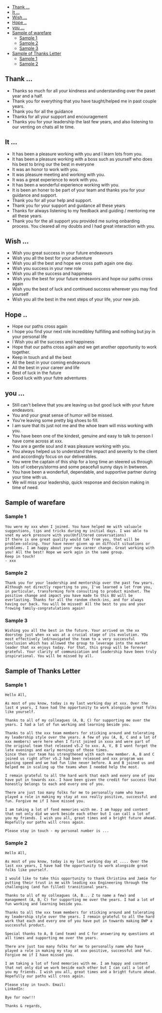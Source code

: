 - [Thank ...](#thank-)
- [It ...](#it-)
- [Wish ...](#wish-)
- [Hope ..](#hope-)
- [you ...](#you-)
- [Sample of warefare](#sample-of-warefare)
  - [Sample 1](#sample-1)
  - [Sample 2](#sample-2)
  - [Sample 3](#sample-3)
- [Sample of Thanks Letter](#sample-of-thanks-letter)
  - [Sample 1](#sample-1-1)
  - [Sample 2](#sample-2-1)

## Thank ...

- Thanks so much for all your kindness and understanding over the paset year and a half.
- Thank you for everything that you have taught/helped me in past couple years.
- Thank you for all the guidance
- Thanks for all your support and encouragement
- Thanks you for your leadership the last few years, and also listening to our venting on chats all te time.

## It ...

- It has been a pleasure working with you and I learn lots from you.
- It has been a pleasure working with a boss such as yourself who does his best to bring our the best in everyone
- It was an honor to work with you.
- It was pleasure meeting and working with you.
- It was a great experience to work with you.
- It has been a wonderful experience working with you.
- It is been an honer to be part of your team and thanks you for your guidance and support.
- Thank you for all your help and support.
- Thank you for your support and guidance all these years
- Thanks for always listening to my feedback and guiding / mentoring me all these years.
- Thank you for the all support you provided me suring onbarding process. You cleared all my doubts and I had great interaction with you.

## Wish ...

- Wish you great success in your future endeavours
- Wish you all the best for your adventure
- Wish you all the best and hope we cross path again one day.
- Wish you success in your new role
- Wish you all the success and happiness
- Wish you the best for your future endeavors and hope our paths cross again
- Wish you the best of luck and continued success wherever you may find yourself
- Wish you all the best in the next steps of your life, your new job.

## Hope ..

- Hope our paths cross again
- I hope you find your next role incredibley fulfilling and nothing but joy in your personal life
- I Wish you all the success and happiness
- Hope that our paths cross again and we get another opportunity to work together.
- Keep in touch and all the best
- All the best in your coming endeavours
- All the best in your career and life
- Best of luck in the future
- Good luck with your futre adventures

## you ...

- Still can't believe that you are leaving us but good luck with your future endeavors.
- You and your great sense of humor will be missed.
- You're leaving some pretty big shoes to fill.
- I am sure that its just not me and the whoe team will miss working with you.
- You have been one of the kindest, genuine and easy to talk to person I have come across at xxx.
- You are a gentle soul and it was pleasure working with you.
- You always helped us to understand the impact and severity to the client and accordingly focus on our deliverables.
- You were the captain of this ship for a long time an steered us through lots of iceberys/storms and some peacefull sunny days in bwtween.
- You have been a wonderfull, dependable, and supportive partner during your time with us.
- We will miss your leadership, quick response and decision making in time of need.

## Sample of warefare

### Sample 1

```
You were my xxx when I joined. You have helped me with valuavle suggestions, tips and tricks during my initial days. I was able to vnet my work pressure with you(Unfiltered conversations)
If there is one great quality would tak from you, that will be problem-solving. Your have never given up on diffcult situations or problems. I am happy about your new career change. Great working with you! All the best! Hope we work agin in the same group.
Keep in touch!
- xxx
```

### Sample 2

```
Thank you for your leadership and mentorship over the past few years. Although not directly reporting to you, I've learned a lot from you, in particular, transforming form consulting to product mindset. The positive change and impact you have made to this BU will be everlasting. Thanks for all the random check-ins, and for always having our back. You will be missed! All the best to you and your frowing family-congratulations again!
```

### Sample 3

```
Wishing you all the best in the future. Your arrived on the xx doorstep just when xx was at a crucial stage of its evolution. YOu most effectively led/navigated the team to a very successful conclusion which has allowed the group to leverage into the market leader that xx enjoys today. For that, this group will be forever grateful. Your clarity of communication and leadership have been truly inspirational. You will be missed by all.
```

## Sample of Thanks Letter

### Sample 1

```
Hello All,

As most of you know, today is my last working day at xxx. Over the last 4 years, I have had the opportunity to work alongside great folks like yourself.

Thanks to all of my colleagues (A, B, C) for supporting me over the years. I had a lot of fun working and learning beside you.

Thanks to all the xxx team members for sticking around and tolerating my leadership style over the years. A few of you (A, B, C and a lot of xxx members) were here when I first joined in xxxx and were part of the original team that released v5.2 to xxx. A, V, B I wont forget the late evenings and early mornings of those times.
Since then our team has strengthened with each new member. A, B and C joined us right after v5.2 had been released and xxx program was gaining speed and we had fun like never before. A and B joined us and helped me in scaling up the teams when I needed help the most.

I remain grateful to all the hard work that each and every one of you have put in towards xxx. I have been given the credit for success that honestly belongs to each and every one of you.

There are just too many folks for me to personally name who have played a role in making my stay at xxx really positive, successful and fun. Forgive me if I have missed you.

I am taking a lot of fond memories with me. I am happy and content that not only did we work beside each other but I can call a lot of you my friends. I wish you all, great times and a bright future ahead. Hopefully our paths will cross again.

Please stay in touch - my personal number is ...
```

### Sample 2


```
Hello All,

As most of you know, today is my last working day at .... Over the last xxx years, I have had the opportunity to work alongside great folks like yourself.

I would like to take this opportunity to thank Christina and Jamie for putting their trust in me with leading xxx Engineering through the challenging (and fun filled) transitional years.

Thanks to all of my colleagues (A, B... Z to name a few) and management (A, B, C) for supporting me over the years. I had a lot of fun working and learning beside you.

Thanks to all the xxx team members for sticking around and tolerating my leadership style over the years. I remain grateful to all the hard work that each and every one of you have put in towards making DWP a successful product.

Special thanks to A, B (and team) and C for answering my questions at all times and supporting me over the years.

There are just too many folks for me to personally name who have played a role in making my stay at xxx positive, successful and fun. Forgive me if I have missed you.

I am taking a lot of fond memories with me. I am happy and content that not only did we work beside each other but I can call a lot of you my friends. I wish you all, great times and a bright future ahead. Hopefully our paths will cross again.

Please stay in touch. Email:
LinkedIn:

Bye for now!!!

Thanks & regards,

```
